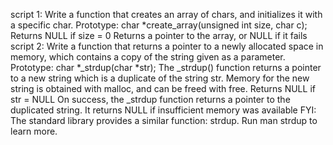 script 1: Write a function that creates an array of chars, and initializes it with a specific char.
Prototype: char *create_array(unsigned int size, char c);
Returns NULL if size = 0
Returns a pointer to the array, or NULL if it fails
script 2: Write a function that returns a pointer to a newly allocated space in memory, which contains a copy of the string given as a parameter.
Prototype: char *_strdup(char *str);
The _strdup() function returns a pointer to a new string which is a duplicate of the string str. Memory for the new string is obtained with malloc, and can be freed with free.
Returns NULL if str = NULL
On success, the _strdup function returns a pointer to the duplicated string. It returns NULL if insufficient memory was available
FYI: The standard library provides a similar function: strdup. Run man strdup to learn more.
